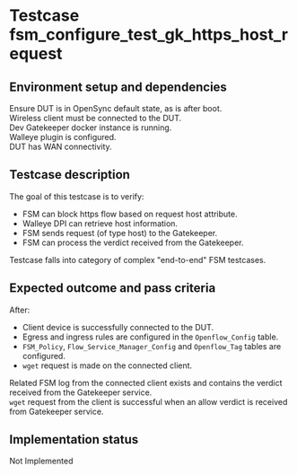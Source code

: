 # Testcase fsm_configure_test_gk_https_host_request

## Environment setup and dependencies

Ensure DUT is in OpenSync default state, as is after boot.\
Wireless client must be connected to the DUT.\
Dev Gatekeeper docker instance is running.\
Walleye plugin is configured.\
DUT has WAN connectivity.

## Testcase description

The goal of this testcase is to verify:

- FSM can block https flow based on request host attribute.
- Walleye DPI can retrieve host information.
- FSM sends request (of type host) to the Gatekeeper.
- FSM can process the verdict received from the Gatekeeper.

Testcase falls into category of complex "end-to-end" FSM testcases.

## Expected outcome and pass criteria

After:

- Client device is successfully connected to the DUT.
- Egress and ingress rules are configured in the `Openflow_Config` table.
- `FSM_Policy`, `Flow_Service_Manager_Config` and `Openflow_Tag` tables are
  configured.
- `wget` request is made on the connected client.

Related FSM log from the connected client exists and contains the verdict
received from the Gatekeeper service.\
`wget` request from the client is successful when an allow verdict is received
from Gatekeeper service.

## Implementation status

Not Implemented
